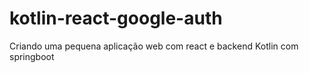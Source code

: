 # kotlin-react-google-auth
Criando uma pequena aplicação web com react e backend Kotlin com springboot
